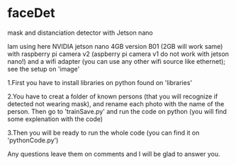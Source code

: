 # faceDet
mask and distanciation detector with Jetson nano


Iam using here NVIDIA jetson nano 4GB version B01 (2GB will work same) with raspberry pi camera v2 (aspberry pi camera v1 do not work with jetson nano!) and a wifi adapter (you can use any other wifi source like ethernet); see the setup on 'image'




1.First you have to install libraries on python found on 'libraries'

2.You have to creat a folder of known persons (that you will recognize if detected not wearing mask), and rename each photo with the name of the person. Then go to 'trainSave.py' and run the code on python (you will find some explenation with the code)

3.Then you will be ready to run the whole code (you can find it on 'pythonCode.py')



Any questions leave them on comments and I will be glad to answer you.
